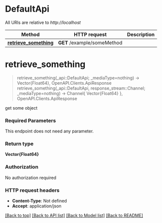 # DefaultApi

All URIs are relative to *http://localhost*

Method | HTTP request | Description
------------- | ------------- | -------------
[**retrieve_something**](DefaultApi.md#retrieve_something) | **GET** /example/someMethod | 


# **retrieve_something**
> retrieve_something(_api::DefaultApi; _mediaType=nothing) -> Vector{Float64}, OpenAPI.Clients.ApiResponse <br/>
> retrieve_something(_api::DefaultApi, response_stream::Channel; _mediaType=nothing) -> Channel{ Vector{Float64} }, OpenAPI.Clients.ApiResponse



get some object

### Required Parameters
This endpoint does not need any parameter.

### Return type

**Vector{Float64}**

### Authorization

No authorization required

### HTTP request headers

 - **Content-Type**: Not defined
 - **Accept**: application/json

[[Back to top]](#) [[Back to API list]](../README.md#api-endpoints) [[Back to Model list]](../README.md#models) [[Back to README]](../README.md)


